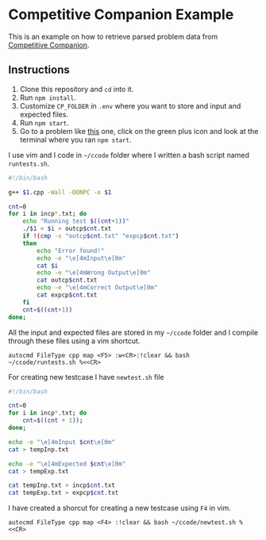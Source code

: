 # Competitive Companion Example

This is an example on how to retrieve parsed problem data from [Competitive Companion](https://github.com/jmerle/competitive-companion).

## Instructions

1. Clone this repository and `cd` into it.
2. Run `npm install`.
3. Customize `CP_FOLDER` in `.env` where you want to store and input and expected files.
4. Run `npm start`.
5. Go to a problem like [this](http://codeforces.com/problemset/problem/1/A) one, click on the green plus icon and look at the terminal where you ran `npm start`.

I use vim and I code in `~/ccode` folder where I written a bash script named `runtests.sh`.

```bash
#!/bin/bash

g++ $1.cpp -Wall -DONPC -o $1

cnt=0
for i in incp*.txt; do
	echo "Running test $((cnt+1))"
	./$1 < $i > outcp$cnt.txt
	if !(cmp -s "outcp$cnt.txt" "expcp$cnt.txt")
	then
		echo "Error found!"
		echo -e "\e[4mInput\e[0m"
		cat $i
		echo -e "\e[4mWrong Output\e[0m"
		cat outcp$cnt.txt
		echo -e "\e[4mCorrect Output\e[0m"
		cat expcp$cnt.txt
	fi
	cnt=$((cnt+1))
done;
```

All the input and expected files are stored in my `~/ccode` folder and I compile through these files using a vim shortcut.

```vimrc
autocmd FileType cpp map <F5> :w<CR>:!clear && bash ~/ccode/runtests.sh %<<CR>
```

For creating new testcase I have `newtest.sh` file

```bash
#!/bin/bash

cnt=0
for i in incp*.txt; do
	cnt=$((cnt + 1));
done;

echo -e "\e[4mInput $cnt\e[0m"
cat > tempInp.txt 

echo -e "\e[4mExpected $cnt\e[0m"
cat > tempExp.txt

cat tempInp.txt > incp$cnt.txt
cat tempExp.txt > expcp$cnt.txt
```

I have created a shorcut for creating a new testcase using `F4` in vim.

```vimrc
autocmd FileType cpp map <F4> :!clear && bash ~/ccode/newtest.sh %<<CR>
```
